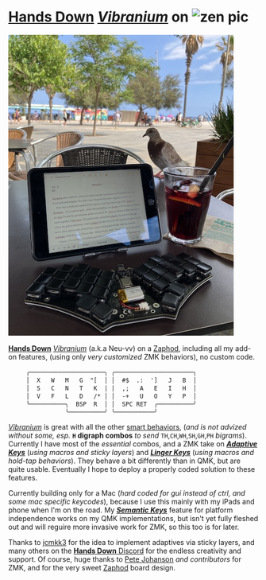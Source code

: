 
# [**Hands Down**](http://handsdownlayout.com) [*Vibranium*](https://sites.google.com/alanreiser.com/handsdown/home/hands-down-neu#h.78qav8n932m7) on ![zen pic](zenlogo.png)

![zaphod pic](zaphod2.jpg)

[**Hands Down**](http://handsdownlayout.com) [*Vibranium*](https://sites.google.com/alanreiser.com/handsdown/home/hands-down-neu#h.78qav8n932m7) (a.k.a Neu-vv) on a [Zaphod](https://www.reddit.com/r/ErgoMechKeyboards/comments/1130oor/zaphod_in_café_society/), including all my add-on features, (using only *very customized* ZMK behaviors), no custom code.

```
     ╭─────────────────────╮ ╭──────────────────────╮
     │  X   W   M   G  "[  │ │  #$  .:  ']   J   B  │
     │  S   C   N   T   K  | |  ,;   A   E   I   H  │
     │  V   F   L   D   /* │ │  -+   U   O   Y   P  │
     ╰──────────╮  BSP  R  │ │  SPC RET  ╭──────────╯
                ╰──────────╯ ╰───────────╯
```
[*Vibranium*](https://sites.google.com/alanreiser.com/handsdown/home/hands-down-neu#h.78qav8n932m7) is great with all the other [smart behaviors](https://sites.google.com/alanreiser.com/handsdown#h.8ngiif20qf4), (*and is not advized without some, esp.* **`H` digraph combos** *to send* `TH`,`CH`,`WH`,`SH`,`GH`,`PH` *bigrams*). Currently I have most of the *essential* combos, and a ZMK take on [***Adaptive Keys***](https://sites.google.com/alanreiser.com/handsdown#h.ps4itorhjiq9) (*using macros and sticky layers*) and [***Linger Keys***](https://sites.google.com/alanreiser.com/handsdown#h.w8doktr0rzce) (*using macros and hold-tap behaviors*). They behave a bit differently than in QMK, but are quite usable. Eventually I hope to deploy a properly coded solution to these features.

Currently building only for a Mac (*hard coded for gui instead of ctrl, and some mac specific keycodes*), because I use this mainly with my iPads and phone when I'm on the road. My [***Semantic Keys***](https://sites.google.com/alanreiser.com/handsdown#h.7mehnxbqcx2s) feature for platform independence works on my QMK implementations, but isn't yet fully fleshed out and will reguire more invasive work for ZMK, so this too is for later.

Thanks to [jcmkk3](https://github.com/jcmkk3) for the idea to implement adaptives via sticky layers, and many others on the [**Hands Down** Discord](https://discord.gg/BC3fzb2E) for the endless creativity and support. Of course, huge thanks to [Pete Johanson](https://github.com/petejohanson) *and contributors* for ZMK, and for the very sweet [Zaphod](https://github.com/petejohanson/zaphod-config) board design. 
